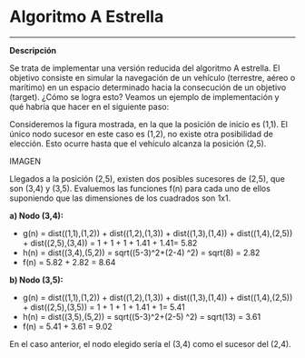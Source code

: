 <!--Creado por Jonathan Carrero -->

**Algoritmo A Estrella**
==============
----------

**Descripción**

Se trata de implementar una versión reducida del algoritmo A estrella. El objetivo consiste en simular la navegación de un vehículo (terrestre, aéreo o marítimo) en un espacio determinado hacia la consecución de un objetivo (target). ¿Cómo se logra esto? Veamos un ejemplo de implementación y qué habría que hacer en el siguiente paso:

Consideremos la figura mostrada, en la que la posición de inicio es (1,1). El único nodo sucesor en este caso es (1,2), no existe otra posibilidad de elección. Esto ocurre hasta que el vehículo alcanza la posición (2,5).

IMAGEN


Llegados a la posición (2,5), existen dos posibles sucesores de (2,5), que son (3,4) y (3,5). Evaluemos las funciones f(n) para cada uno de ellos suponiendo que las dimensiones de los cuadrados son 1x1.

**a) Nodo (3,4):**
- g(n) = dist((1,1),(1,2)) + dist((1,2),(1,3)) + dist((1,3),(1,4)) + dist((1,4),(2,5)) + dist((2,5),(3,4)) = 1 + 1 + 1 + 1.41 + 1.41= 5.82
- h(n) = dist((3,4),(5,2)) = sqrt((5-3)^2+(2-4) ^2) = sqrt(8) = 2.82
- f(n) = 5.82 + 2.82 = 8.64

**b) Nodo (3,5):**
- g(n) = dist((1,1),(1,2)) + dist((1,2),(1,3)) + dist((1,3),(1,4)) + dist((1,4),(2,5)) + dist((2,5),(3,5)) = 1 + 1 + 1 + 1.41 + 1= 5.41
- h(n) = dist((3,5),(5,2)) = sqrt((5-3)^2+(2-5) ^2) = sqrt(13) = 3.61
- f(n) = 5.41 + 3.61 = 9.02

En el caso anterior, el nodo elegido sería el (3,4) como el sucesor del (2,4).
